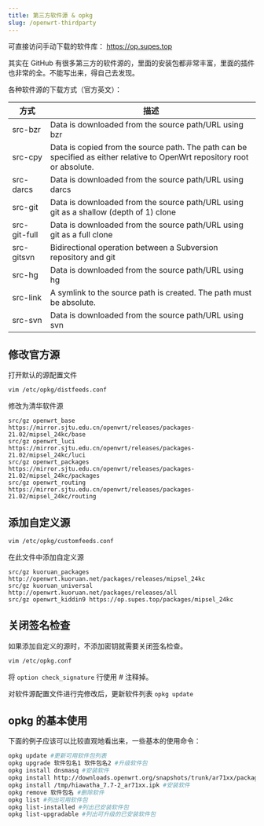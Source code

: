 ```yaml
---
title: 第三方软件源 & opkg
slug: /openwrt-thirdparty
---
```


可直接访问手动下载的软件库： https://op.supes.top

其实在 GitHub 有很多第三方的软件源的，里面的安装包都非常丰富，里面的插件也非常的全。不能写出来，得自己去发现。

各种软件源的下载方式（官方英文）：

| 方式 | 描述 |
|-|-|
| src-bzr |	Data is downloaded from the source path/URL using bzr |
| src-cpy |	Data is copied from the source path. The path can be specified as either relative to OpenWrt repository root or absolute. |
| src-darcs |	Data is downloaded from the source path/URL using darcs |
| src-git |	Data is downloaded from the source path/URL using git as a shallow (depth of 1) clone |
| src-git-full | Data is downloaded from the source path/URL using git as a full clone |
| src-gitsvn | Bidirectional operation between a Subversion repository and git |
| src-hg | Data is downloaded from the source path/URL using hg |
| src-link | A symlink to the source path is created. The path must be absolute. |
| src-svn |	Data is downloaded from the source path/URL using svn

## 修改官方源
打开默认的源配置文件

```bash
vim /etc/opkg/distfeeds.conf
```

修改为清华软件源
```
src/gz openwrt_base https://mirror.sjtu.edu.cn/openwrt/releases/packages-21.02/mipsel_24kc/base
src/gz openwrt_luci https://mirror.sjtu.edu.cn/openwrt/releases/packages-21.02/mipsel_24kc/luci
src/gz openwrt_packages https://mirror.sjtu.edu.cn/openwrt/releases/packages-21.02/mipsel_24kc/packages
src/gz openwrt_routing https://mirror.sjtu.edu.cn/openwrt/releases/packages-21.02/mipsel_24kc/routing
```

## 添加自定义源

```bash
vim /etc/opkg/customfeeds.conf
```
在此文件中添加自定义源
```
src/gz kuoruan_packages http://openwrt.kuoruan.net/packages/releases/mipsel_24kc
src/gz kuoruan_universal http://openwrt.kuoruan.net/packages/releases/all
src/gz openwrt_kiddin9 https://op.supes.top/packages/mipsel_24kc
```

## 关闭签名检查

如果添加自定义的源时，不添加密钥就需要关闭签名检查。
```bash
vim /etc/opkg.conf
```

将 `option check_signature` 行使用 # 注释掉。

对软件源配置文件进行完修改后，更新软件列表 `opkg update`

## opkg 的基本使用
下面的例子应该可以比较直观地看出来，一些基本的使用命令：
```bash
opkg update	#更新可用软件包列表
opkg upgrade 软件包名1 软件包名2 #升级软件包
opkg install dnsmasq #安装软件
opkg install http://downloads.openwrt.org/snapshots/trunk/ar71xx/packages/hiawatha_7.7-2_ar71xx.ipk # 安装软件
opkg install /tmp/hiawatha_7.7-2_ar71xx.ipk #安装软件
opkg remove 软件包名 #删除软件
opkg list #列出可用软件包
opkg list-installed #列出已安装软件包
opkg list-upgradable #列出可升级的已安装软件包
```